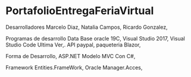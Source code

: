 # PortafolioEntregaFeriaVirtual

Desarrolladores 
Marcelo Diaz, 
Natalia Campos,
Ricardo Gonzalez,

Programas de desarrollo
Data Base oracle 19C,
Visual Studio 2017,
Visual Studio Code Ultima Ver,.
API paypal,
paqueteria Blazor,

Forma de Desarrollo,
ASP.NET Modelo MVC Con C#,

Framework
Entities.FrameWork,
Oracle Manager.Acces,


